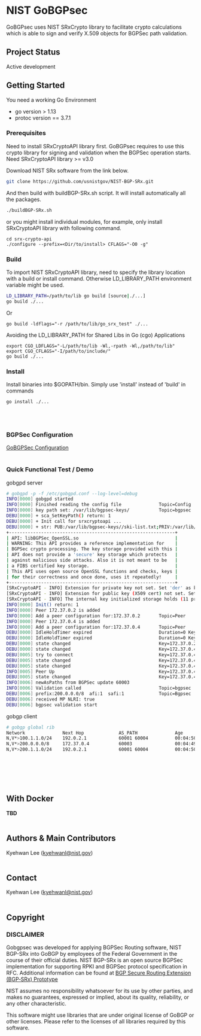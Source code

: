 
# NIST GoBGPsec 
GoBGPsec uses NIST SRxCrypto library to facilitate crypto calculations
which is able to sign and verify X.509 objects for BGPSec path validation. 


## Project Status

Active development




## Getting Started

You need a working Go Environment 

* go version > 1.13 
* protoc version == 3.7.1


### Prerequisites

Need to install SRxCryptoAPI library first. GoBGPsec requires to use this crypto library
for signing and validation when the BGPSec operation starts. <br>
Need SRxCryptoAPI library >= v3.0

Download NIST SRx software from the link below. 
```bash
git clone https://github.com/usnistgov/NIST-BGP-SRx.git
```

And then build with buildBGP-SRx.sh script.
It will install automatically all the packages.
```bash
./buildBGP-SRx.sh
```
or you might install individual modules, for example, only install SRxCryptoAPI library with
following command.
```
cd srx-crypto-api
./configure --prefix=<Dir/to/install> CFLAGS="-O0 -g"
```


### Build 
To import NIST SRxCryptoAPI library, need to specify the library location with a build or
install command. Otherwise LD_LIBRARY_PATH environment variable might be used.
```bash
LD_LIBRARY_PATH=/path/to/lib go build [source|./...]                    
go build ./...
```
Or 
```
go build -ldflags="-r /path/to/lib/go_srx_test" ./...
```


Avoiding the LD_LIBRARY_PATH for Shared Libs in Go (cgo) Applications   
```
export CGO_LDFLAGS="-L/path/to/lib -Wl,-rpath -Wl,/path/to/lib"
export CGO_CFLAGS="-I/path/to/include/"
go build ./...
```


### Install
Install binaries into $GOPATH/bin. Simply use 'install' instead of 'build' in commands
```
go install ./...
```
</br></br>


### BGPSec Configuration
 [GoBGPSec Configuration](docs/sources/bgpsec.md)
</br></br>

### Quick Functional Test / Demo
gobgpd server
```bash
# gobgpd -p -f /etc/gobgpd.conf --log-level=debug
INFO[0000] gobgpd started                               
INFO[0000] Finished reading the config file              Topic=Config
INFO[0000] key path set: /var/lib/bgpsec-keys/           Topic=bgpsec
DEBU[0000] + sca_SetKeyPath() return: 1                 
DEBU[0000] + Init call for srxcryptoapi ...             
DEBU[0000] + str: PUB:/var/lib/bgpsec-keys//ski-list.txt;PRIV:/var/lib/bgpsec-keys//priv-ski-list.txt 
+--------------------------------------------------------------+
| API: libBGPSec_OpenSSL.so                                    |
| WARNING: This API provides a reference implementation for    |
| BGPSec crypto processing. The key storage provided with this |
| API does not provide a 'secure' key storage which protects   |
| against malicious side attacks. Also it is not meant to be   |
| a FIBS certified key storage.                                |
| This API uses open source OpenSSL functions and checks, keys |
| for their correctness and once done, uses it repeatedly!     |
+--------------------------------------------------------------+
[SRxCryptoAPI - INFO] Extension for private key not set. Set 'der' as key-file extension!
[SRxCryptoAPI - INFO] Extension for public key (X509 cert) not set. Set 'cert' as cert-file extension!
[SRxCryptoAPI - INFO] The internal key initialized storage holds (11 private and 5 public keys)!
INFO[0000] Init() return: 1                             
INFO[0000] Peer 172.37.0.2 is added                     
INFO[0000] Add a peer configuration for:172.37.0.2       Topic=Peer
INFO[0000] Peer 172.37.0.4 is added                     
INFO[0000] Add a peer configuration for:172.37.0.4       Topic=Peer
DEBU[0000] IdleHoldTimer expired                         Duration=0 Key=172.37.0.2 Topic=Peer
DEBU[0000] IdleHoldTimer expired                         Duration=0 Key=172.37.0.4 Topic=Peer
DEBU[0000] state changed                                 Key=172.37.0.2 Topic=Peer new=BGP_FSM_ACTIVE old=BGP_FSM_IDLE reason=idle-hold-timer-expired
DEBU[0000] state changed                                 Key=172.37.0.4 Topic=Peer new=BGP_FSM_ACTIVE old=BGP_FSM_IDLE reason=idle-hold-timer-expired
DEBU[0005] try to connect                                Key=172.37.0.4 Topic=Peer
DEBU[0005] state changed                                 Key=172.37.0.4 Topic=Peer new=BGP_FSM_OPENSENT old=BGP_FSM_ACTIVE reason=new-connection
DEBU[0005] state changed                                 Key=172.37.0.4 Topic=Peer new=BGP_FSM_OPENCONFIRM old=BGP_FSM_OPENSENT reason=open-msg-received
INFO[0005] Peer Up                                       Key=172.37.0.4 State=BGP_FSM_OPENCONFIRM Topic=Peer
DEBU[0005] state changed                                 Key=172.37.0.4 Topic=Peer new=BGP_FSM_ESTABLISHED old=BGP_FSM_OPENCONFIRM reason=open-msg-negotiated
INFO[0006] newAsPaths from BGPSec update 60003          
INFO[0006] Validation called                             Topic=bgpsec
DEBU[0006] prefix:200.0.0.0/8  afi:1  safi:1             Topic=Bgpsec
DEBU[0006] received MP NLRI: true                       
DEBU[0006] bgpsec validation start
```

gobgp client
```bash
# gobgp global rib
Network              Next Hop             AS_PATH              Age        Attrs                                                    
N,V*>100.1.1.0/24    192.0.2.1            60001 60004          00:04:50   [{Origin: i} {Communities: 65001:666} {bgpsecs}]         
N,V*>200.0.0.0/8     172.37.0.4           60003                00:04:49   [{Origin: i} {Med: 0} {bgpsecs}]                         
N,V*>200.1.1.0/24    192.0.2.1            60001 60004          00:04:50   [{Origin: i} {Communities: 65002:667} {bgpsecs}]
```


</br></br>
</br></br>

## With Docker
**TBD**
</br></br>


## Authors & Main Contributors
Kyehwan Lee (kyehwanl@nist.gov)
</br></br>


## Contact
Kyehwan Lee (kyehwanl@nist.gov)
</br></br>



## Copyright

### DISCLAIMER
Gobgpsec was developed for applying BGPSec Routing software, NIST BGP-SRx
into GoBGP by employees of the Federal Government in the course of their 
official duties. NIST BGP-SRx is an open source BGPSec implementation for 
supporting RPKI and BGPSec protocol specification in RFC. 
Additional information can be found at [BGP Secure Routing Extension (BGP‑SRx) Prototype](https://www.nist.gov/services-resources/software/bgp-secure-routing-extension-bgp-srx-prototype)


NIST assumes no responsibility whatsoever for its use by other parties,
and makes no guarantees, expressed or implied, about its quality,
reliability, or any other characteristic.

This software might use libraries that are under original license of
GoBGP or other licenses. Please refer to the licenses of all libraries 
required by this software.


